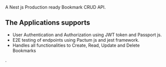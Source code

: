A Nest js Production ready Bookmark CRUD API.
<h2><b>The Applications supports</b></h2>
 <ul>
  <li>User Authentication and Authorization using JWT token and Passport js.</li>
  <li>E2E testing of endpoints using Pactum js and jest framework.</li>
  <li>Handles all functionalities to Create, Read, Update and Delete Bookmarks</li>
 </ul>.
